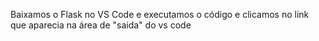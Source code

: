 Baixamos o Flask no VS Code e executamos o código e clicamos no link que aparecia na área de "saida" do vs code
